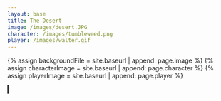 ```yaml
---
layout: base
title: The Desert
image: /images/desert.JPG
character: /images/tumbleweed.png
player: /images/walter.gif
---
```

{% assign backgroundFile = site.baseurl | append: page.image %}
{% assign characterImage = site.baseurl | append: page.character %}
{% assign playerImage = site.baseurl | append: page.player %}
<html>
<head>
    <style>
        canvas {
            border: 1px solid black;
        }
    </style>
</head>
<body>
    <canvas id="gameCanvas"></canvas>
    <script>
        const canvas = document.getElementById("gameCanvas");
        const ctx = canvas.getContext("2d");
        // Get window width and height
        canvas.width = window.innerWidth;
        canvas.height = window.innerHeight;
        // Character
        const character = {
            x: 50,
            y: canvas.height - 50,
            width: 100,
            height: 100,
            rotation: 0, // Initial rotation angle in radians
            speed: 2, // Speed of movement
            rotationSpeed: Math.PI / 180, // Rotation speed in radians per frame
        };
        // Player
        const player = {
            x: canvas.width - 50,
            y: canvas.height - 50,
            width: 100,
            height: 100,
            speed: 4, // Speed of movement
        };
        const characterImg = new Image();
        characterImg.src = '{{characterImage}}'; // Load the character image
        const playerImg = new Image();
        playerImg.src = '{{playerImage}}'; // Load the player image
        characterImg.onload = function () {
            playerImg.onload = function () {
                function drawCharacter() {
                    ctx.save(); // Save the current canvas state
                    ctx.translate(character.x, character.y); // Translate to character's position
                    ctx.rotate(character.rotation); // Rotate
                    ctx.drawImage(characterImg, -character.width / 2, -character.height / 2, character.width, character.height); // Draw character
                    ctx.restore(); // Restore the canvas state
                }
                function updateCharacter() {
                    character.x += character.speed; // Move character horizontally
                    character.rotation += character.rotationSpeed; // Rotate character
                    // Wrap character to the other side of the canvas when it goes off-screen
                    if (character.x > canvas.width + character.width / 2) {
                        character.x = -character.width / 2;
                    }
                }
                function updatePlayer() {
                    // Move player horizontally based on input (a and d keys)
                    if (keys['a']) {
                        player.x -= player.speed;
                    }
                    if (keys['d']) {
                        player.x += player.speed;
                    }
                    // Wrap player to the other side of the canvas when it goes off-screen
                    if (player.x > canvas.width + player.width / 2) {
                        player.x = -player.width / 2;
                    }
                }
                const keys = {}; // Object to track key states
                document.addEventListener('keydown', function (event) {
                    keys[event.key] = true;
                });
                document.addEventListener('keyup', function (event) {
                    keys[event.key] = false;
                });
                function drawBackground() {
                    const backgroundImg = new Image();
                    backgroundImg.src = '{{backgroundFile}}';
                    backgroundImg.onload = function () {
                        ctx.drawImage(backgroundImg, 0, 0, canvas.width, canvas.height); // Draw background image
                    };
                }
                function gameLoop() {
                    drawBackground();
                    drawCharacter();
                    updateCharacter();
                    updatePlayer();
                    requestAnimationFrame(gameLoop); // Call the loop again
                }
                gameLoop(); // Start the game loop
            };
        };
    </script>
</body>
</html>

